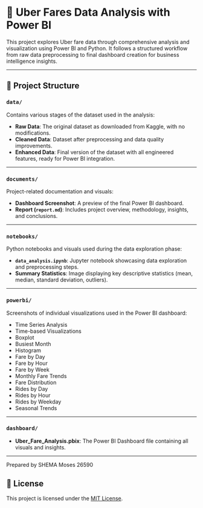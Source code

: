 # 🚖 Uber Fares Data Analysis with Power BI

This project explores Uber fare data through comprehensive analysis and visualization using Power BI and Python. It follows a structured workflow from raw data preprocessing to final dashboard creation for business intelligence insights.

---

## 📁 Project Structure

### `data/`  
Contains various stages of the dataset used in the analysis:

- **Raw Data**: The original dataset as downloaded from Kaggle, with no modifications.  
- **Cleaned Data**: Dataset after preprocessing and data quality improvements.  
- **Enhanced Data**: Final version of the dataset with all engineered features, ready for Power BI integration.

---

### `documents/`  
Project-related documentation and visuals:

- **Dashboard Screenshot**: A preview of the final Power BI dashboard.  
- **Report (`report.md`)**: Includes project overview, methodology, insights, and conclusions.

---

### `notebooks/`  
Python notebooks and visuals used during the data exploration phase:

- **`data_analysis.ipynb`**: Jupyter notebook showcasing data exploration and preprocessing steps.  
- **Summary Statistics**: Image displaying key descriptive statistics (mean, median, standard deviation, outliers).

---

### `powerbi/`  
Screenshots of individual visualizations used in the Power BI dashboard:

- Time Series Analysis  
- Time-based Visualizations  
- Boxplot  
- Busiest Month  
- Histogram  
- Fare by Day  
- Fare by Hour  
- Fare by Week  
- Monthly Fare Trends  
- Fare Distribution  
- Rides by Day  
- Rides by Hour  
- Rides by Weekday  
- Seasonal Trends  

---

### `dashboard/`  
- **Uber_Fare_Analysis.pbix**: The Power BI Dashboard file containing all visuals and insights.

---
Prepared by SHEMA Moses 26590
## 📜 License

This project is licensed under the [MIT License](LICENSE).
